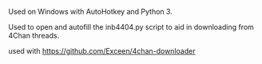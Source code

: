 Used on Windows with AutoHotkey and Python 3.

Used to open and autofill the inb4404.py script to aid in downloading from 4Chan threads.

used with https://github.com/Exceen/4chan-downloader
